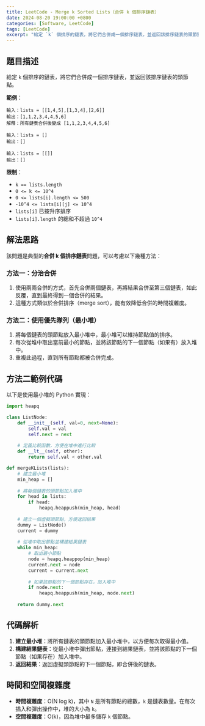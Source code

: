 ```yaml
---
title: LeetCode - Merge k Sorted Lists（合併 k 個排序鏈表）
date: 2024-08-20 19:00:00 +0800
categories: [Software, LeetCode]
tags: [LeetCode] 
excerpt: "給定 `k` 個排序的鏈表，將它們合併成一個排序鏈表，並返回該排序鏈表的頭節點。"
---
```


## 題目描述
給定 `k` 個排序的鏈表，將它們合併成一個排序鏈表，並返回該排序鏈表的頭節點。

**範例**：

```
輸入：lists = [[1,4,5],[1,3,4],[2,6]]
輸出：[1,1,2,3,4,4,5,6]
解釋：所有鏈表合併後變成 [1,1,2,3,4,4,5,6]

輸入：lists = []
輸出：[]

輸入：lists = [[]]
輸出：[]
```

**限制**：
- `k == lists.length`
- `0 <= k <= 10^4`
- `0 <= lists[i].length <= 500`
- `-10^4 <= lists[i][j] <= 10^4`
- `lists[i]` 已按升序排序
- `lists[i].length` 的總和不超過 `10^4`

## 解法思路
該問題是典型的**合併 k 個排序鏈表**問題，可以考慮以下幾種方法：

### 方法一：分治合併
1. 使用兩兩合併的方式，首先合併兩個鏈表，再將結果合併至第三個鏈表，如此反覆，直到最終得到一個合併的結果。
2. 這種方式類似於合併排序（merge sort），能有效降低合併的時間複雜度。

### 方法二：使用優先隊列（最小堆）
1. 將每個鏈表的頭節點放入最小堆中，最小堆可以維持節點值的排序。
2. 每次從堆中取出當前最小的節點，並將該節點的下一個節點（如果有）放入堆中。
3. 重複此過程，直到所有節點都被合併完成。

## 方法二範例代碼

以下是使用最小堆的 Python 實現：

```python
import heapq

class ListNode:
    def __init__(self, val=0, next=None):
        self.val = val
        self.next = next
    
    # 定義比較函數，方便在堆中進行比較
    def __lt__(self, other):
        return self.val < other.val

def mergeKLists(lists):
    # 建立最小堆
    min_heap = []
    
    # 將每個鏈表的頭節點加入堆中
    for head in lists:
        if head:
            heapq.heappush(min_heap, head)
    
    # 建立一個虛擬頭節點，方便返回結果
    dummy = ListNode()
    current = dummy
    
    # 從堆中取出節點並構建結果鏈表
    while min_heap:
        # 取出最小節點
        node = heapq.heappop(min_heap)
        current.next = node
        current = current.next
        
        # 如果該節點的下一個節點存在，加入堆中
        if node.next:
            heapq.heappush(min_heap, node.next)
    
    return dummy.next
```

## 代碼解析
1. **建立最小堆**：將所有鏈表的頭節點加入最小堆中，以方便每次取得最小值。
2. **構建結果鏈表**：從最小堆中彈出節點，連接到結果鏈表，並將該節點的下一個節點（如果存在）加入堆中。
3. **返回結果**：返回虛擬頭節點的下一個節點，即合併後的鏈表。

## 時間和空間複雜度
- **時間複雜度**：O(N log k)，其中 `N` 是所有節點的總數，`k` 是鏈表數量。在每次插入和彈出操作中，堆的大小為 `k`。
- **空間複雜度**：O(k)，因為堆中最多儲存 `k` 個節點。
